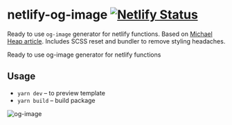 # netlify-og-image [![Netlify Status](https://api.netlify.com/api/v1/badges/78d33f83-2b8a-4d63-b137-5a8ea463ac87/deploy-status)](https://app.netlify.com/sites/netlify-og-image/deploys)

Ready to use `og-image` generator for netlify functions. Based on [Michael Heap article](https://michaelheap.com/og-image-netlify-on-demand-builders/). Includes SCSS reset and bundler to remove styling headaches.

Ready to use og-image generator for netlify functions

## Usage

- `yarn dev` – to preview template
- `yarn build` – build package

![og-image](https://netlify-og-image.netlify.app/.netlify/functions/og-image/template=template/title=netlify-og-image/description=Ready%20to%20use%20og-image%20generator%20for%20netlify%20functions)
